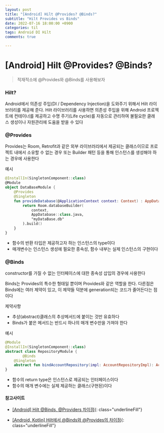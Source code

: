 ```yaml
---
layout: post
title: "[Android] Hilt @Provides? @Binds?"
subtitle: "Hilt Provides vs Binds"
date: 2022-07-16 18:00:00 +0900
categories: til
tags: Android DI Hilt
comments: true

---
```




# [Android] Hilt @Provides? @Binds?



> 적재적소에 @Provides와 @Binds를 사용해보자



### Hilt?

Android에서 의존성 주입(DI / Dependency Injection)을 도와주기 위해서 Hilt 라이브러리를 제공해 준다. Hilt 라이브러리를 사용하면 의존성 주입을 위해 Android 프로젝트에 컨테이너를 제공하고 수명 주기(Life cycle)를 자동으로 관리하여 불필요한 클래스 생성이나 자원관리에 도움을 받을 수 있다



### @Provides

Provides는 Room, Retrofit과 같은 외부 라이브러리에서 제공되는 클래스이므로 프로젝트 내에서 소유할 수 없는 경우 또는 Builder 패턴 등을 통해 인스턴스를 생성해야 하는 경우에 사용한다



예시

```kotlin
@InstallIn(SingletonComponent::class)
@Module
object DataBaseModule {
    @Provides
    @Singleton
    fun provideDatabase(@ApplicationContext context: Context) : AppDatabase {
        return Room.databaseBuilder(
            context,
            AppDatabase::class.java,
            "myDataBase.db"
        ).build()
    }
}
```

- 함수의 반환 타입은 제공하고자 하는 인스턴스의 type이다
- 매개변수는 인스턴스 생성에 필요한 종속성, 함수 내부는 실제 인스턴스의 구현이다





### @Binds

constructor를 가질 수 없는 인터페이스에 대한 종속성 삽입의 경우에 사용한다

Binds는 Provides의 특수한 형태일 뿐이며 Provides와 같은 역할을 한다. 다른점은 Binds에는 여러 제약이 있고, 이 제약들 덕분에 generation되는 코드가 줄어든다는 점이다

제약사항

- 추상(abstract)클래스의 추상메서드에 붙이는 것만 유효하다
- Binds가 붙은 메서드는 반드시 하나의 매개 변수만을 가져야 한다



예시

```kotlin
@Module
@InstallIn(SingletonComponent::class)
abstract class RepositoryModule { 
		@Binds
    @Singleton
    abstract fun bindAccountRepository(impl: AccountRepositoryImpl): AccountRepository
}
```

- 함수의 return type은 인스턴스로 제공되는 인터페이스이다
- 함수의 매개 변수에는 실제 제공하는 클래스(구현된)이다





#### 참고사이트

- [[Android] Hilt @Binds, @Providers 차이점](https://3edc.tistory.com/67){: class="underlineFill"}

- [[Android, Kotlin] Hilt에서 @Binds와 @Provides의 차이점](https://hungseong.tistory.com/29){: class="underlineFill"}

    